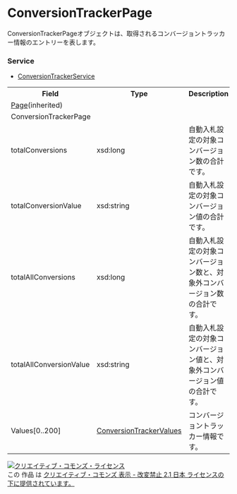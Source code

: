 # ConversionTrackerPage
ConversionTrackerPageオブジェクトは、取得されるコンバージョントラッカー情報のエントリーを表します。

### Service
+ [ConversionTrackerService](../services/ConversionTrackerService.md)

<table>
 <tr>
  <th>Field</th>
  <th>Type</th>
  <th>Description</th>
  <th>response</th>
  <th>get</th>
  <th>add</th>
  <th>set</th>
  <th>remove</th>
 </tr>
 <tr>
  <td colspan="8"><a href="./Page.md">Page</a>(inherited)</td>
 </tr>
 <tr>
  <td colspan="8">ConversionTrackerPage</td>
 </tr>
 <tr>
  <td>totalConversions</td>
  <td>xsd:long</td>
  <td>自動入札設定の対象コンバージョン数の合計です。</td>
  <td>yes</td>
  <td>-</td>
  <td>-</td>
  <td>-</td>
  <td>-</td>
 </tr>
 <tr>
  <td>totalConversionValue</td>
  <td>xsd:string</td>
  <td>自動入札設定の対象コンバージョン値の合計です。</td>
  <td>yes</td>
  <td>-</td>
  <td>-</td>
  <td>-</td>
  <td>-</td>
 </tr>
 
 <tr>
  <td>totalAllConversions</td>
  <td>xsd:long</td>
  <td>自動入札設定の対象コンバージョン数と、対象外コンバージョン数の合計です。</td>
  <td>yes</td>
  <td>-</td>
  <td>-</td>
  <td>-</td>
  <td>-</td>
 </tr>
 <tr>
  <td>totalAllConversionValue</td>
  <td>xsd:string</td>
  <td>自動入札設定の対象コンバージョン値と、対象外コンバージョン値の合計です。</td>
  <td>yes</td>
  <td>-</td>
  <td>-</td>
  <td>-</td>
  <td>-</td>
 </tr>
 
 <tr>
  <td>Values[0..200]</td>
  <td><a href="./ConversionTrackerValues.md">ConversionTrackerValues</a></td>
  <td>コンバージョントラッカー情報です。</td>
  <td>yes</td>
  <td>-</td>
  <td>-</td>
  <td>-</td>
  <td>-</td>
 </tr>
</table>

<a rel="license" href="http://creativecommons.org/licenses/by-nd/2.1/jp/"><img alt="クリエイティブ・コモンズ・ライセンス" style="border-width:0" src="https://i.creativecommons.org/l/by-nd/2.1/jp/88x31.png" /></a><br />この 作品 は <a rel="license" href="http://creativecommons.org/licenses/by-nd/2.1/jp/">クリエイティブ・コモンズ 表示 - 改変禁止 2.1 日本 ライセンスの下に提供されています。</a>
